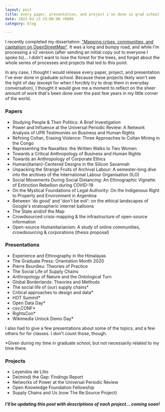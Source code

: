 ```yaml
---
layout: post
title: every paper, presentation, and project i've done in grad school
date: 2022-03-13 23:00:00 +0000
category: blog

---
```

I recently completed my dissertation: ["Mapping crises, communities, and capitalism on OpenStreetMap"](https://twitter.com/aleesteele/status/1486295668465483781). It was a long and bumpy road, and while I'm processing a v2 version (after sending an initial copy out to everyone I spoke to)... I didn't want to lose the forest for the trees, and forget about the whole series of processes and projects that led to this point.

In any case, I thought I would release every paper, project, and presentation I've ever done in graduate school. Because these projects likely won't see the light of day (except for when I forcibly try to drop them in everyday conversation), I thought it would give me a moment to reflect on the sheer amount of work that's been done over the past few years in my little corner of the world.

### Papers

* Studying People & Their Politics: A Brief Investigation
* Power and Influence at the Universal Periodic Review: A Network Analysis of UPR Testimonies on Business and Human Rights
* Refining Coltan, Erasing Violence: Three Approaches to Coltan Mining in the Congo
* Representing the Naxalites: the Written Walks to Two Women
* Towards a Critical Anthropology of Business and Human Rights
* Towards an Anthropology of Corporate  Ethics
* Human(itarian)-Centered Designs in the Silicon Savannah
* Unpacking the Strange Fruits of Archival Labour: A semester-long dive into the archives of the International Labour Organisation (ILO)
* Social Movements During Social Distancing: An Ethnographic Vignette of Extinction Rebellion during COVID-19
* On the Mystical Foundations of Legal Authority: On the Indigenous Right to Property and Environment in Argentina
* Between 'do good' and 'don't be evil': on the ethical landscapes of Google's stratospheric internet balloons
* The State and/of the Map
* Crowdsourced crisis-mapping & the infrastructure of open-source information
* Open-source Humanitarianism: A study of online communities, crowdsourcing & corporations (thesis proposal)

### Presentations

* Experience and Ethnography in the Himalayas
* The Graduate Press: Orientation Month 2020
* Pierre Bourdieu: Theories of Practice
* The Social Life of Supply Chains
* Anthropology of Nature and the Ontological Turn
* Global Borderlands: Theories and Methods
* The social life of (our) supply chains*
* Critical approaches to design and data*
* HOT Summit*
* Open Data Day*
* csv,CONF*
* RightsCon*
* Wikimedia Unlock Demo Day*

I also had to give a few presentations about some of the topics, and a few others for for classes. I don't count those, though.

\*Given during my time in graduate school, but not necessarily related to my time there.

### Projects

* Leyendos de Litio
* De(mind) the Gap: Findings Report
* Networks of Power at the Universal Periodic Review
* Open Knowledge Foundation Fellowship
* Supply Chains and Us (now The Re:Source Project)

##### I'll be updating this post with descriptions of each project... coming soon!